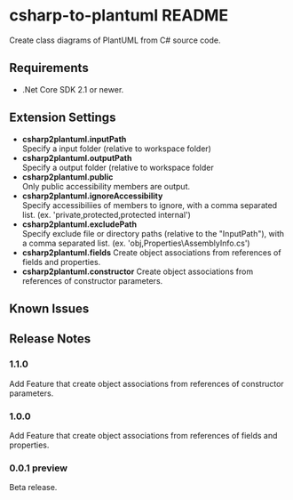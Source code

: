 # csharp-to-plantuml README

Create class diagrams of PlantUML from C# source code.

## Requirements

- .Net Core SDK 2.1 or newer.

## Extension Settings

- __csharp2plantuml.inputPath__  
  Specify a input folder (relative to workspace folder)
- __csharp2plantuml.outputPath__  
  Specify a output folder (relative to workspace folder
- __csharp2plantuml.public__  
  Only public accessibility members are output.
- __csharp2plantuml.ignoreAccessibility__  
  Specify accessibiliies of members to ignore, with a comma separated list. (ex. 'private,protected,protected internal')
- __csharp2plantuml.excludePath__  
  Specify exclude file or directory paths (relative to the \"InputPath\"), with a comma separated list. (ex. 'obj,Properties\\AssemblyInfo.cs')
- __csharp2plantuml.fields__
  Create object associations from references of fields and properties.
- __csharp2plantuml.constructor__
  Create object associations from references of constructor parameters.


## Known Issues


## Release Notes
### 1.1.0
Add Feature that create object associations from references of constructor parameters. 

### 1.0.0
Add Feature that create object associations from references of fields and properties. 

### 0.0.1 preview
Beta release.
